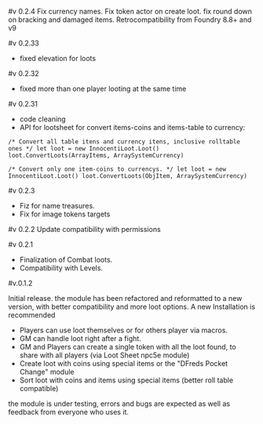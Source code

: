 #v 0.2.4
Fix currency names.
Fix token actor on create loot.
fix round down on bracking and damaged items.
Retrocompatibility from Foundry 8.8+ and v9

#v 0.2.33
* fixed elevation for loots

#v 0.2.32
* fixed more than one player looting at the same time

#v 0.2.31

* code cleaning
* API for lootsheet for convert items-coins and items-table to currency: 

`/* Convert all table itens and currency itens, inclusive rolltable ones */
let loot = new InnocentiLoot.Loot()
loot.ConvertLoots(ArrayItems, ArraySystemCurrency)`

`/* Convert only one item-coins to currencys. */
let loot = new InnocentiLoot.Loot()
loot.ConvertLoots(ObjItem, ArraySystemCurrency)`

#v 0.2.3
* Fiz for name treasures.
* Fix for image tokens targets

#v 0.2.2
Update compatibility with permissions

#v 0.2.1
* Finalization of Combat loots.
* Compatibility with Levels.

#v.0.1.2

Initial release.
the module has been refactored and reformatted to a new version, with better compatibility and more loot options.
A new Installation is recommended

* Players can use loot themselves or for others player via macros.
* GM can handle loot right after a fight.
* GM and Players can create a single token with all the loot found, to share with all players (via Loot Sheet npc5e module)
* Create loot with coins using special items or the "DFreds Pocket Change" module
* Sort loot with coins and items using special items (better roll table compatible)

the module is under testing, errors and bugs are expected as well as feedback from everyone who uses it.
